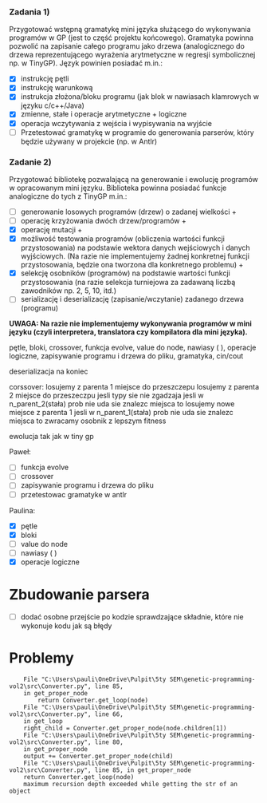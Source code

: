 ### Zadania 1) 
Przygotować wstępną gramatykę mini języka służącego do wykonywania programów w GP (jest to część projektu końcowego). Gramatyka powinna pozwolić na zapisanie całego programu jako drzewa (analogicznego do drzewa reprezentującego wyrażenia arytmetyczne w regresji symbolicznej np. w TinyGP). Język powinien posiadać m.in.:

- [x] instrukcję pętli
- [x] instrukcję warunkową
- [x] instrukcja złożona/bloku programu (jak blok w nawiasach klamrowych w języku c/c++/Java)
- [x] zmienne, stałe i operacje arytmetyczne + logiczne
- [x] operacja wczytywania z wejścia i wypisywania na wyjście
- [ ] Przetestować gramatykę w programie do generowania parserów, który będzie używany w projekcie (np. w Antlr)

### Zadanie 2) 
Przygotować bibliotekę pozwalającą na generowanie i ewolucję programów w opracowanym mini języku. Biblioteka powinna posiadać funkcje analogiczne do tych z TinyGP m.in.:

- [ ] generowanie losowych programów (drzew) o zadanej wielkości +
- [ ] operację krzyżowania dwóch drzew/programów +
- [x] operację mutacji +
- [x] możliwość testowania programów (obliczenia wartości funkcji przystosowania) na podstawie wektora danych wejściowych i danych wyjściowych. (Na razie nie implementujemy żadnej konkretnej funkcji przystosowania, będzie ona tworzona dla konkretnego problemu) + 
- [x] selekcję osobników (programów) na podstawie wartości funkcji przystosowania (na razie selekcja turniejowa za zadawaną liczbą zawodników np. 2, 5, 10, itd.)
- [ ] serializację i deserializację (zapisanie/wczytanie) zadanego drzewa (programu)

**UWAGA: Na razie nie implementujemy wykonywania programów w mini języku (czyli interpretera, translatora czy kompilatora dla mini języka).**

pętle, bloki, crossover, funkcja evolve, value do node, nawiasy ( ), operacje logiczne,
zapisywanie programu i drzewa do pliku, gramatyka, cin/cout

deserializacja na koniec

corssover:
losujemy z parenta 1 miejsce  do przeszczepu
losujemy z parenta 2 miejsce do przeszeczpu
jesli typy sie nie zgadzaja
jesli w n_parent_2(stała) prob nie uda sie znalezc miejsca to losujemy nowe miejsce z parenta 1
jesli w n_parent_1(stała) prob nie uda sie znalezc miejsca to zwracamy osobnik z lepszym fitness

ewolucja tak jak w tiny gp

Paweł:
- [ ] funkcja evolve
- [ ] crossover
- [ ] zapisywanie programu i drzewa do pliku
- [ ] przetestowac gramatyke w antlr

Paulina:
- [x] pętle
- [x] bloki
- [ ] value do node
- [ ] nawiasy ( )
- [x] operacje logiczne

# Zbudowanie parsera
- [ ] dodać osobne przejście po kodzie sprawdzające składnie, które nie wykonuje kodu jak są błędy


# Problemy
```
    File "C:\Users\pauli\OneDrive\Pulpit\5ty SEM\genetic-programming-vol2\src\Converter.py", line 85, 
    in get_proper_node
        return Converter.get_loop(node)
    File "C:\Users\pauli\OneDrive\Pulpit\5ty SEM\genetic-programming-vol2\src\Converter.py", line 66, 
    in get_loop
    right_child = Converter.get_proper_node(node.children[1])
    File "C:\Users\pauli\OneDrive\Pulpit\5ty SEM\genetic-programming-vol2\src\Converter.py", line 80, 
    in get_proper_node
    output += Converter.get_proper_node(child)
    File "C:\Users\pauli\OneDrive\Pulpit\5ty SEM\genetic-programming-vol2\src\Converter.py", line 85, in get_proper_node
    return Converter.get_loop(node)
    maximum recursion depth exceeded while getting the str of an object
```